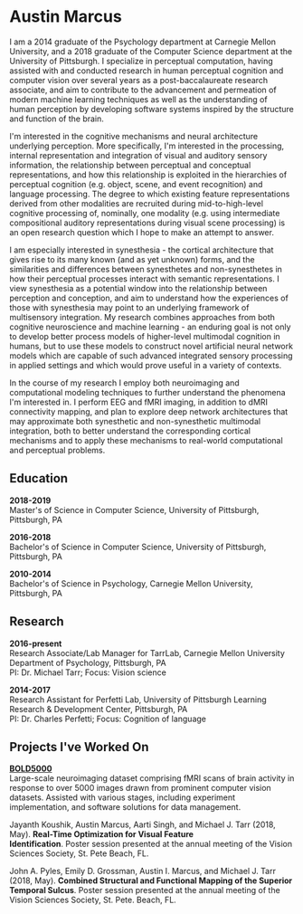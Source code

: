 # Austin Marcus

I am a 2014 graduate of the Psychology department at Carnegie Mellon University, and a 2018 graduate of the Computer Science department at the University of Pittsburgh. I specialize in perceptual computation, having assisted with and conducted research in human perceptual cognition and computer vision over several years as a post-baccalaureate research associate, and aim to contribute to the advancement and permeation of modern machine learning techniques as well as the understanding of human perception by developing software systems inspired by the structure and function of the brain.

I'm interested in the cognitive mechanisms and neural architecture underlying perception. More specifically, I'm interested in the processing, internal representation and integration of visual and auditory sensory information, the relationship between perceptual and conceptual representations, and how this relationship is exploited in the hierarchies of perceptual cognition (e.g. object, scene, and event recognition) and language processing. The degree to which existing feature representations derived from other modalities are recruited during mid-to-high-level cognitive processing of, nominally, one modality (e.g. using intermediate compositional auditory representations during visual scene processing) is an open research question which I hope to make an attempt to answer. 

I am especially interested in synesthesia - the cortical architecture that gives rise to its many known (and as yet unknown) forms, and the similarities and differences between synesthetes and non-synesthetes in how their perceptual processes interact with semantic representations. I view synesthesia as a potential window into the relationship between perception and conception, and aim to understand how the experiences of those with synesthesia may point to an underlying framework of multisensory integration. My research combines approaches from both cognitive neuroscience and machine learning - an enduring goal is not only to develop better process models of higher-level multimodal cognition in humans, but to use these models to construct novel artificial neural network models which are capable of such advanced integrated sensory processing in applied settings and which would prove useful in a variety of contexts.

In the course of my research I employ both neuroimaging and computational modeling techniques to further understand the phenomena I'm interested in. I perform EEG and fMRI imaging, in addition to dMRI connectivity mapping, and plan to explore deep network architectures that may approximate both synesthetic and non-synesthetic multimodal integration, both to better understand the corresponding cortical mechanisms and to apply these mechanisms to real-world computational and perceptual problems.

## Education

**2018-2019**  
Master's of Science in Computer Science, University of Pittsburgh, Pittsburgh, PA

**2016-2018**  
Bachelor's of Science in Computer Science, University of Pittsburgh, Pittsburgh, PA

**2010-2014**  
Bachelor's of Science in Psychology, Carnegie Mellon University, Pittsburgh, PA

## Research

**2016-present**  
Research Associate/Lab Manager for TarrLab, Carnegie Mellon University Department of Psychology, Pittsburgh, PA  
PI: Dr. Michael Tarr; Focus: Vision science

**2014-2017**  
Research Assistant for Perfetti Lab, University of Pittsburgh Learning Research & Development Center, Pittsburgh, PA   
PI: Dr. Charles Perfetti; Focus: Cognition of language

## Projects I've Worked On

**[BOLD5000](https://bold5000.github.io)**  
Large-scale neuroimaging dataset comprising fMRI scans of brain activity in response to over 5000 images drawn from prominent computer vision datasets. Assisted with various stages, including experiment implementation, and software solutions for data management.

Jayanth Koushik, Austin Marcus, Aarti Singh, and Michael J. Tarr (2018, May). **Real-Time Optimization for Visual Feature     
  Identification**. Poster session presented at the annual 	meeting of the Vision Sciences Society, St. Pete Beach, FL.

John A. Pyles, Emily D. Grossman, Austin I.  Marcus, and Michael J. Tarr (2018, May). **Combined Structural and Functional Mapping of the Superior Temporal Sulcus**. Poster session presented at the annual meeting of the Vision Sciences Society, St. Pete. Beach, FL.

